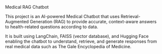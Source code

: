 Medical RAG Chatbot

This project is an AI-powered Medical Chatbot that uses 
Retrieval-Augmented Generation (RAG) to provide accurate, 
context-aware answers to health-related questions according to data.

It is built using LangChain, FAISS (vector database), and Hugging Face 
enabling the chatbot to understand, retrieve, and generate responses from 
real medical data such as The Gale Encyclopedia of Medicine.

